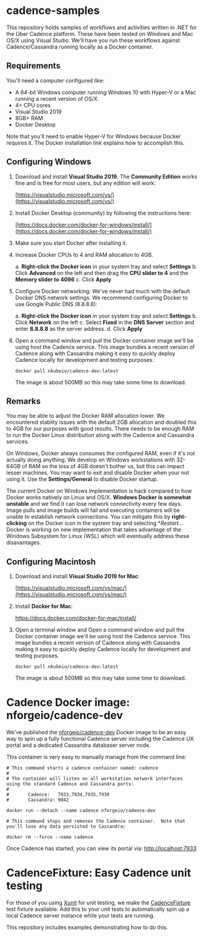 # cadence-samples

This repository holds samples of workflows and activities written in .NET for the Uber Cadence platform.  These have been tested on Windows and Mac OS/X using Visual Studio.  We'll have you run these workflows against Cadence/Cassandra running locally as a Docker container.

## Requirements

You'll need a computer configured like:

* A 64-bit Windows computer running Windows 10 with Hyper-V or a Mac running a recent version of OS/X.
* 4+ CPU cores
* Visual Studio 2019
* 8GB+ RAM
* Docker Desktop

Note that you'll need to enable Hyper-V for Windows because Docker requires it.  The Docker installation link explains how to accomplish this.

## Configuring Windows

1. Download and install **Visual Studio 2019**.  The **Community Edition** works fine and is free for most users, but any edition will work:

   [https://visualstudio.microsoft.com/vs/](https://visualstudio.microsoft.com/vs/)

2. Install Docker Desktop (community) by following the instructions here:

   [https://docs.docker.com/docker-for-windows/install/](https://docs.docker.com/docker-for-windows/install/)

3. Make sure you start Docker after installing it.

4. Increase Docker CPUs to 4 and RAM allocation to 4GB.

   a. **Right-click the Docker icon** in your system tray and select **Settings**
   b. Click **Advanced** on the left and then drag the **CPU slider to 4** and the **Memory slider to 4096**
   c. Click **Apply**

5. Configure Docker networking: We've never had much with the default Docker DNS network settings.  We recommend configuring Docker to use Google Public DNS (8.8.8.8):

   a. **Right-click the Docker icon** in your system tray and select **Settings**
   b. Click **Network** on the left
   c. Select **Fixed** in the **DNS Server** section and enter **8.8.8.8** as the server address.
   d. Click **Apply**

6. Open a command window and pull the Docker container image we'll be using host the Cadence service.  This image bundles a recent version of Cadence along with Cassandra making it easy to quickly deploy Cadence locally for development and testing purposes.
   ```
   docker pull nkubeio/cadence-dev:latest
   ```
   The image is about 500MB so this may take some time to download.

## Remarks

You may be able to adjust the Docker RAM allocation lower.  We encountered stablity issues with the default 2GB allocation and doubled this to 4GB for our purposes with good results.  There needs to be enough RAM to run the Docker Linux distribution along with the Cadence and Cassandra services.

On Windows, Docker always consumes the configured RAM, even if it's not actually doing anything.  We develop on Windows workstations with 32-64GB of RAM so the loss of 4GB doesn't bother us, but this can impact lesser machines.  You may want to exit and disable Docker when your not using it.  Use the **Settings/General** to disable Docker startup.

The current Docker on Windows implementation is hack compared to how Docker works natively on Linux and OS/X.  **Windows Docker is somewhat unstable** and we find it can lose network connectivity every few days.  Image pulls and image builds will fail and executing containers will be unable to establish network connections.  You can mitigate this by **right-clicking** on the Docker icon in the system tray and selecting **Restart...*  Docker is working on new implementation that takes advantage of the Windows Subsystem for Linux (WSL) which will eventually address these disavantages.

## Configuring Macintosh

1. Download and install **Visual Studio 2019 for Mac**:

   [https://visualstudio.microsoft.com/vs/mac/](https://visualstudio.microsoft.com/vs/mac/)

2. Install **Docker for Mac**:

   https://docs.docker.com/docker-for-mac/install/

3. Open a terminal window and Open a command window and pull the Docker container image we'll be using host the Cadence service. This image bundles a recent version of Cadence along with Cassandra making it easy to quickly deploy Cadence locally for development and testing purposes.
   ```
   docker pull nkubeio/cadence-dev:latest
   ```
   The image is about 500MB so this may take some time to download.

# Cadence Docker image: nforgeio/cadence-dev

We've published the [nforgeio/cadence-dev](https://hub.docker.com/repository/docker/nkubeio/cadence-dev) Docker image to be an easy way to spin up a fully functional Cadence server including the Cadence UX portal and a dedicated Cassandra databaser server node.

This container is very easy to manually manage from the command line:
```
# This command starts a cadence container named: cadence
#
# The container will listen on all workstation network interfaces using the standard Cadence and Cassandra ports:
#
#       Cadence:   7933,7934,7935,7939
#       Cassandra: 9042

docker run --detach --name cadence nforgeio/cadence-dev

# This command stops and removes the Cadence container.  Note that you'll lose any data persisted to Cassandra:

docker rm --force --name cadence
```

Once Cadence has started, you can view its portal via: [http://localhost:7933](http://localhost:7933)

# CadenceFixture: Easy Cadence unit testing

For those of you using [Xunit](https://github.com/xunit/xunit) for unit testing, we make the [CadenceFixture](https://doc.neonkube.com/T_Neon_Xunit_Cadence_CadenceFixture.htm) test fixture available.  Add this to your unit tests to automatically spin up a local Cadence server instance while your tests are running.

This repository includes examples demonstrating how to do this.

